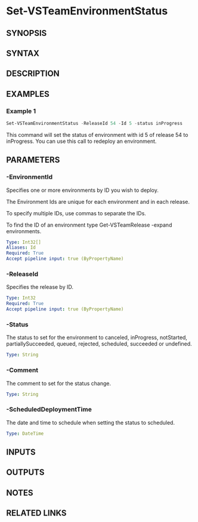 <!-- #include "./common/header.md" -->

# Set-VSTeamEnvironmentStatus

## SYNOPSIS

<!-- #include "./synopsis/Set-VSTeamEnvironmentStatus.md" -->

## SYNTAX

## DESCRIPTION

<!-- #include "./synopsis/Set-VSTeamEnvironmentStatus.md" -->

## EXAMPLES

### Example 1

```powershell
Set-VSTeamEnvironmentStatus -ReleaseId 54 -Id 5 -status inProgress
```

This command will set the status of environment with id 5 of release 54 to inProgress. You can use this call to redeploy an environment.

## PARAMETERS

### -EnvironmentId

Specifies one or more environments by ID you wish to deploy.

The Environment Ids are unique for each environment and in each release.

To specify multiple IDs, use commas to separate the IDs.

To find the ID of an environment type Get-VSTeamRelease -expand environments.

```yaml
Type: Int32[]
Aliases: Id
Required: True
Accept pipeline input: true (ByPropertyName)
```

### -ReleaseId

Specifies the release by ID.

```yaml
Type: Int32
Required: True
Accept pipeline input: true (ByPropertyName)
```

### -Status

The status to set for the environment to canceled, inProgress, notStarted, partiallySucceeded, queued, rejected, scheduled, succeeded or undefined.

```yaml
Type: String
```

### -Comment

The comment to set for the status change.

```yaml
Type: String
```

### -ScheduledDeploymentTime

The date and time to schedule when setting the status to scheduled.

```yaml
Type: DateTime
```

<!-- #include "./params/projectName.md" -->

<!-- #include "./params/forcegroup.md" -->

## INPUTS

## OUTPUTS

## NOTES

<!-- #include "./common/prerequisites.md" -->

## RELATED LINKS

<!-- #include "./common/related.md" -->
